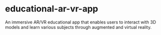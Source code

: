 # educational-ar-vr-app
An immersive AR/VR educational app that enables users to interact with 3D models and learn various subjects through augmented and virtual reality.
